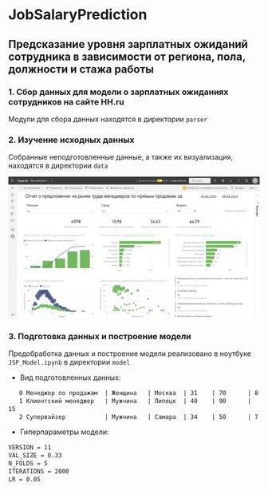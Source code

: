 # JobSalaryPrediction
## Предсказание уровня зарплатных ожиданий сотрудника в зависимости от региона, пола, должности и стажа работы

### 1. Сбор данных для модели о зарплатных ожиданиях сотрудников на сайте HH.ru
Модули для сбора данных находятся в директории `parser`

### 2. Изучение исходных данных
Собранные неподготовленные данные, а также их визуализация, находятся в директории `data`

![](/data/report.png)

### 3. Подготовка данных и построение модели
Предобработка данных и построение модели реализовано в ноутбуке `JSP_Model.ipynb` в директории `model`

* Вид подготовленных данных:

 ```position                | gender    | city    | age   | salary  | experience 
    0 Менеджер по продажам  | Женщина   | Москва  | 31    | 70      | 8
    1 Клиентский менеджер   | Мужчина   | Липецк  | 40    | 90      | 15
    2 Супервайзер           | Мужчина   | Самара  | 34    | 50      | 7
 ```

* Гиперпараметры модели:

```RANDOM_SEED = 42
VERSION = 11
VAL_SIZE = 0.33
N_FOLDS = 5
ITERATIONS = 2000
LR = 0.05
```
